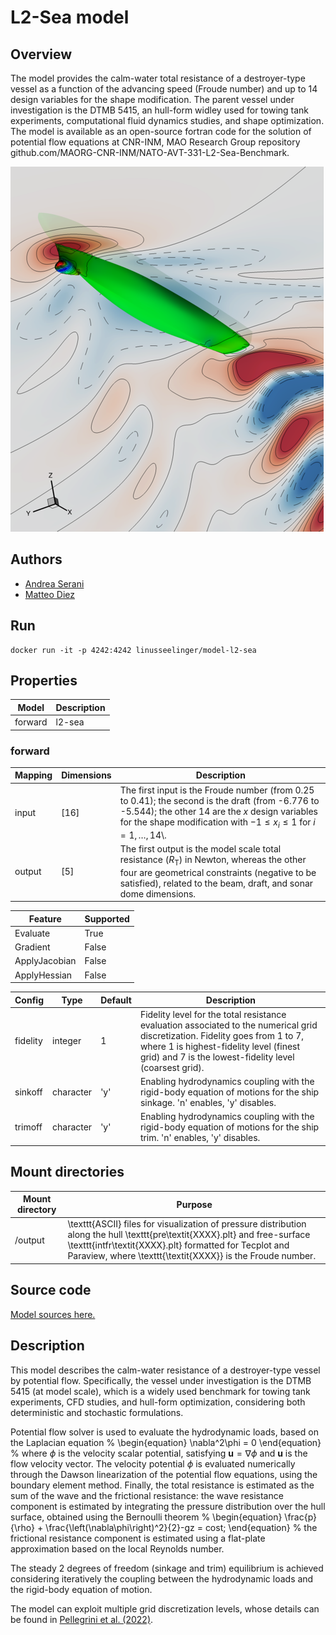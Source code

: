 # L2-Sea model

## Overview
The model provides the calm-water total resistance of a destroyer-type vessel as a function of the advancing speed (Froude number) and up to 14 design variables for the shape modification. The parent vessel under investigation is the DTMB 5415, an hull-form widley used for towing tank experiments, computational fluid dynamics studies, and shape optimization. The model is available as an open-source fortran code for the solution of potential flow equations at CNR-INM, MAO Research Group repository github.com/MAORG-CNR-INM/NATO-AVT-331-L2-Sea-Benchmark.

![L2-Sea-Model](https://raw.githubusercontent.com/UM-Bridge/benchmarks/main/models/l2-sea/l2sea_example.png "DTMB 5415 view of the wave elevation pattern and pressure field on the hull surface")

## Authors
- [Andrea Serani](mailto:andrea.serani@cnr.it)
- [Matteo Diez](mailto:matteo.diez@cnr.it)

## Run
```
docker run -it -p 4242:4242 linusseelinger/model-l2-sea
```

## Properties

Model | Description
---|---
forward | l2-sea

### forward
Mapping | Dimensions | Description
---|---|---
input | [16] | The first input is the Froude number (from 0.25 to 0.41); the second is the draft (from -6.776 to -5.544); the other 14 are the $x$ design variables for the shape modification with $-1\leq x_i \leq 1$ for $i=1,\dots,14$\\.
output | [5] | The first output is the model scale total resistance ($R_\mathrm{T}$) in Newton, whereas the other four are geometrical constraints (negative to be satisfied), related to the beam, draft, and sonar dome dimensions.

Feature | Supported
---|---
Evaluate | True
Gradient | False
ApplyJacobian | False
ApplyHessian | False

Config | Type | Default | Description
---|---|---|---
fidelity | integer | 1 | Fidelity level for the total resistance evaluation associated to the numerical grid discretization. Fidelity goes from 1 to 7, where 1 is highest-fidelity level (finest grid) and 7 is the lowest-fidelity level (coarsest grid).
sinkoff | character | 'y' | Enabling hydrodynamics coupling with the rigid-body equation of motions for the ship sinkage. 'n' enables, 'y' disables.
trimoff | character | 'y' | Enabling hydrodynamics coupling with the rigid-body equation of motions for the ship trim. 'n' enables, 'y' disables.

## Mount directories
Mount directory | Purpose
---|---
/output | \texttt{ASCII} files for visualization of pressure distribution along the hull \texttt{pre\textit{XXXX}.plt} and free-surface \texttt{intfr\textit{XXXX}.plt} formatted for Tecplot and Paraview, where \texttt{\textit{XXXX}} is the Froude number.

## Source code

[Model sources here.](https://github.com/UM-Bridge/benchmarks/tree/main/models/l2-sea)

## Description
This model describes the calm-water resistance of a destroyer-type vessel by potential flow. Specifically, the vessel under investigation is the DTMB 5415 (at model scale), which is a widely used benchmark for towing tank experiments, CFD studies, and hull-form optimization, considering both deterministic and stochastic formulations.

Potential flow solver is used to evaluate the hydrodynamic loads, based on the Laplacian equation
%
\begin{equation}
    \nabla^2\phi = 0
\end{equation}
%
where $\phi$ is the velocity scalar potential, satisfying $\mathbf{u}=\nabla\phi$ and $\mathbf{u}$ is the flow velocity vector. The velocity potential $\phi$ is evaluated numerically through the Dawson linearization of the potential flow equations, using the boundary element method. Finally, the total resistance is estimated as the sum of the wave and the frictional resistance: the wave resistance component is estimated by integrating the pressure distribution over the hull surface, obtained using the Bernoulli theorem
%
\begin{equation}
    \frac{p}{\rho} + \frac{\left(\nabla\phi\right)^2}{2}-gz = cost;
\end{equation}
%
the frictional resistance component is estimated using a flat-plate approximation based on the local Reynolds number.

The steady 2 degrees of freedom (sinkage and trim) equilibrium is achieved considering iteratively the coupling between the hydrodynamic loads and the rigid-body equation of motion.

The model can exploit multiple grid discretization levels, whose details can be found in [Pellegrini et al. (2022)](https://www.mdpi.com/2227-7390/10/3/481).
